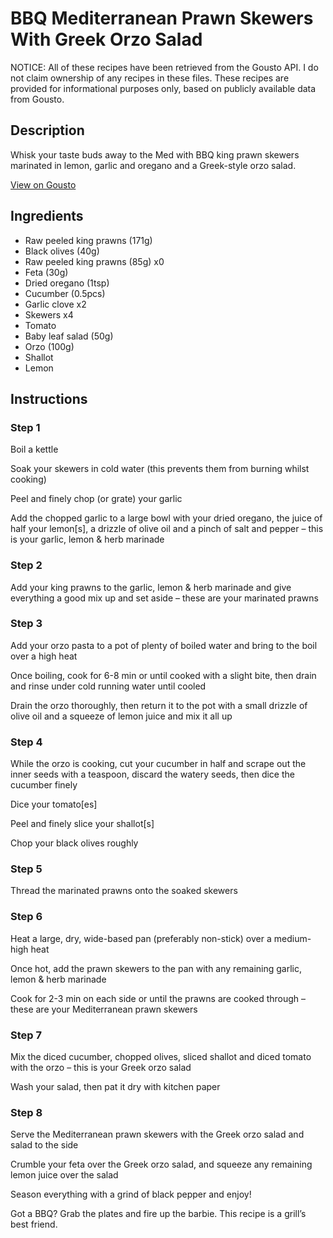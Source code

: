 # BBQ Mediterranean Prawn Skewers With Greek Orzo Salad

NOTICE: All of these recipes have been retrieved from the Gousto API. I do not claim ownership of any recipes in these files. These recipes are provided for informational purposes only, based on publicly available data from Gousto.

## Description

Whisk your taste buds away to the Med with BBQ king prawn skewers marinated in lemon, garlic and oregano and a Greek-style orzo salad.

[View on Gousto](https://www.gousto.co.uk/recipes/cookbook/bbq-mediterranean-prawn-skewers-with-greek-orzo-salad)

## Ingredients

- Raw peeled king prawns (171g)
- Black olives (40g)
- Raw peeled king prawns (85g) x0
- Feta (30g)
- Dried oregano (1tsp)
- Cucumber (0.5pcs)
- Garlic clove x2
- Skewers x4
- Tomato
- Baby leaf salad (50g)
- Orzo (100g)
- Shallot
- Lemon

## Instructions


### Step 1

Boil a kettle

Soak your skewers in cold water (this prevents them from burning whilst cooking)

Peel and finely chop (or grate) your garlic

Add the chopped garlic to a large bowl with your dried oregano, the juice of half your lemon[s], a drizzle of olive oil and a pinch of salt and pepper – this is your garlic, lemon & herb marinade


### Step 2

Add your king prawns to the garlic, lemon & herb marinade and give everything a good mix up and set aside – these are your marinated prawns


### Step 3

Add your orzo pasta to a pot of plenty of boiled water and bring to the boil over a high heat

Once boiling, cook for 6-8 min or until cooked with a slight bite, then drain and rinse under cold running water until cooled

Drain the orzo thoroughly, then return it to the pot with a small drizzle of olive oil and a squeeze of<span class="text-danger"> </span>lemon juice and mix it all up


### Step 4

While the orzo is cooking, cut your cucumber in half and scrape out the inner seeds with a teaspoon, discard the watery seeds, then dice the cucumber finely

Dice your tomato[es] 

Peel and finely slice your shallot[s]

Chop your black olives roughly


### Step 5

Thread the marinated prawns onto the soaked skewers


### Step 6

Heat a large, dry, wide-based pan (preferably non-stick) over a medium-high heat

Once hot, add the prawn skewers to the pan with any remaining garlic, lemon & herb marinade

Cook for 2-3 min on each side or until the prawns are cooked through – these are your Mediterranean prawn skewers


### Step 7

Mix the diced cucumber, chopped olives, sliced shallot and diced tomato with the orzo – this is your Greek orzo salad

Wash your salad, then pat it dry with kitchen paper

### Step 8

Serve the Mediterranean prawn skewers with the Greek orzo salad and salad to the side

Crumble your feta over the Greek orzo salad, and squeeze any remaining lemon juice over the salad

Season everything with a grind of black pepper and enjoy!

<span class="text-danger">Got a BBQ? Grab the plates and fire up the barbie. This recipe is a grill’s best friend.</span>

